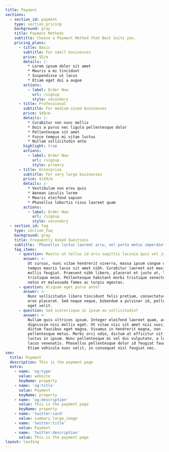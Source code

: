 ```yaml
---
title: Payment
sections:
  - section_id: payment
    type: section_pricing
    background: gray
    title: Payment Methods
    subtitle: Choose a Payment Method that Best Suits you.
    pricing_plans:
      - title: Basic
        subtitle: For small businesses
        price: $5/m
        details: |-
          * Lorem ipsum dolor sit amet
          * Mauris a mi tincidunt
          * Suspendisse ut lacus
          * Etiam eget dui a augue
        actions:
          - label: Order Now
            url: /signup
            style: secondary
      - title: Professional
        subtitle: For medium-sized businesses
        price: $49/m
        details: |-
          * Curabitur non nunc mollis
          * Duis a purus nec ligula pellentesque dolor
          * Pellentesque sit amet
          * Fusce tempus mi vitae luctus
          * Nullam sollicitudin ante
        highlight: true
        actions:
          - label: Order Now
            url: /signup
            style: primary
      - title: Enterprise
        subtitle: For very large businesses
        price: $149/m
        details: |-
          * Vestibulum non eros quis
          * Aenean iaculis lorem
          * Mauris eleifend sapien
          * Phasellus lobortis risus laoreet quam
        actions:
          - label: Order Now
            url: /signup
            style: secondary
  - section_id: faq
    type: section_faq
    background: gray
    title: Frequently Asked Questions
    subtitle: 'Phasellus luctus laoreet arcu, vel porta metus imperdiet sit amet.'
    faq_items:
      - question: Mauris ut tellus id arcu sagittis lacinia quis vel justo?
        answer: >-
          Ut cursus, nunc vitae hendrerit viverra, massa ipsum congue quam, sed
          tempus mauris lacus sit amet nibh. Curabitur laoreet est maximus
          mollis feugiat. Praesent nibh libero, placerat et justo at, luctus
          tristique enim. Pellentesque habitant morbi tristique senectus et
          netus et malesuada fames ac turpis egestas.
      - question: Aliquam eget purus ante?
        answer: >-
          Nunc sollicitudin libero tincidunt felis pretium, consectetur aliquam
          eros placerat. Sed neque neque, bibendum a pulvinar id, pellentesque
          eget velit.
      - question: Sed scelerisque in ipsum eu sollicitudin?
        answer: >-
          Nullam quis ultrices ipsum. Integer eleifend laoreet quam, ac
          dignissim nisi mollis eget. Ut vitae nisi sit amet nisi suscipit
          dictum faucibus eget magna. Vivamus in hendrerit magna, non
          pellentesque metus. Morbi orci odio, dictum at efficitur sit amet,
          luctus in ipsum. Nunc pellentesque mi vel dui vulputate, a lobortis
          lacus venenatis. Phasellus pellentesque dolor id feugiat faucibus.
          Etiam vehicula nunc velit, in consequat nisl feugiat nec.
seo:
  title: Payment
  description: This is the payment page
  extra:
    - name: 'og:type'
      value: website
      keyName: property
    - name: 'og:title'
      value: Payment
      keyName: property
    - name: 'og:description'
      value: This is the payment page
      keyName: property
    - name: 'twitter:card'
      value: summary_large_image
    - name: 'twitter:title'
      value: Payment
    - name: 'twitter:description'
      value: This is the payment page
layout: landing
---
```

